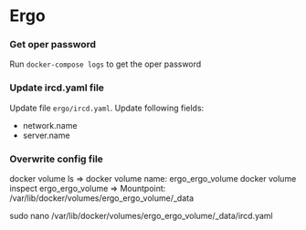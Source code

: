 # Ergo

### Get oper password
Run `docker-compose logs` to get the oper password

### Update ircd.yaml file

Update file `ergo/ircd.yaml`. Update following fields:
- network.name
- server.name

### Overwrite config file

docker volume ls 
=> docker volume name: ergo_ergo_volume
docker volume inspect ergo_ergo_volume
=> Mountpoint: /var/lib/docker/volumes/ergo_ergo_volume/_data

sudo nano /var/lib/docker/volumes/ergo_ergo_volume/_data/ircd.yaml

